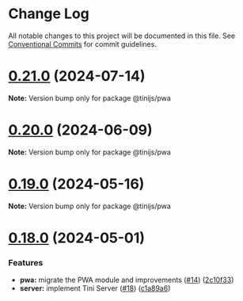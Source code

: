 # Change Log

All notable changes to this project will be documented in this file.
See [Conventional Commits](https://conventionalcommits.org) for commit guidelines.

# [0.21.0](https://github.com/tinijs/tinijs/compare/v0.20.0...v0.21.0) (2024-07-14)

**Note:** Version bump only for package @tinijs/pwa





# [0.20.0](https://github.com/tinijs/tinijs/compare/v0.19.0...v0.20.0) (2024-06-09)

**Note:** Version bump only for package @tinijs/pwa





# [0.19.0](https://github.com/tinijs/tinijs/compare/v0.18.0...v0.19.0) (2024-05-16)

**Note:** Version bump only for package @tinijs/pwa





# [0.18.0](https://github.com/tinijs/tinijs/compare/v0.17.0...v0.18.0) (2024-05-01)


### Features

* **pwa:** migrate the PWA module and improvements ([#14](https://github.com/tinijs/tinijs/issues/14)) ([2c10f33](https://github.com/tinijs/tinijs/commit/2c10f337b2efd0cb6890531ff0e4031894dacb61))
* **server:** implement Tini Server ([#18](https://github.com/tinijs/tinijs/issues/18)) ([c1a89a6](https://github.com/tinijs/tinijs/commit/c1a89a6df2b75dc2a1c2d12e17ba898d3b773ff4))
